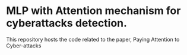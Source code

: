 # MLP with Attention mechanism for cyberattacks detection.
This repository hosts the code related to the paper, Paying Attention to Cyber-attacks
